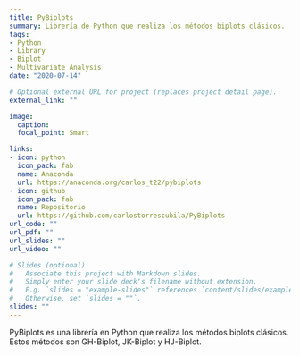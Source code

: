 ```yaml
---
title: PyBiplots
summary: Librería de Python que realiza los métodos biplots clásicos.
tags:
- Python
- Library
- Biplot
- Multivariate Analysis
date: "2020-07-14"

# Optional external URL for project (replaces project detail page).
external_link: ""

image:
  caption: 
  focal_point: Smart

links:
- icon: python
  icon_pack: fab
  name: Anaconda
  url: https://anaconda.org/carlos_t22/pybiplots
- icon: github
  icon_pack: fab
  name: Repositorio
  url: https://github.com/carlostorrescubila/PyBiplots
url_code: ""
url_pdf: ""
url_slides: ""
url_video: ""

# Slides (optional).
#   Associate this project with Markdown slides.
#   Simply enter your slide deck's filename without extension.
#   E.g. `slides = "example-slides"` references `content/slides/example-slides.md`.
#   Otherwise, set `slides = ""`.
slides: ""
---
```


PyBiplots es una librería en Python que realiza los métodos biplots clásicos. Estos métodos son GH-Biplot, JK-Biplot y HJ-Biplot.
